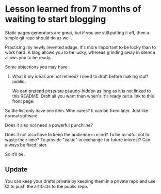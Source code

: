 # Lesson learned from 7 months of waiting to start blogging

Static pages generators are great, but if you are still putting it off, then a simple git repo should do as well.

Practicing my newly invented adage, it's more important to be lucky than to work hard. A blog allows you to be lucky, whereas grinding away in silence allows you to be ready.

Some objections you may have

1. What if my ideas are not refined? I need to draft before making stuff public.

   We can pretend posts are pseudo-hidden as long as it is not linked to this README. Draft all you want then when's it's ready put a link to this front page.

So the list only have one item. Who cares? It can be fixed later. Just like normal software.

Does it also not need a powerful punchline?

Does it not also have to keep the audience in mind? To be mindful not to waste their time? To provide "value" in exchange for future interest? Can always be fixed later.

So it'll be.

## Update
You can keep your drafts private by keeping them in a private repo and use CI to push the artifacts to the public repo.
